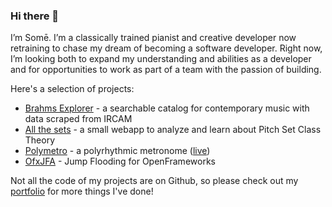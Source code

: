 ### Hi there 👋

I’m Somē. I’m a classically trained pianist and creative developer now retraining to chase my dream of becoming a software developer. Right now, I’m looking both to expand my understanding and abilities as a developer and for opportunities to work as part of a team with the passion of building.

Here's a selection of projects:
- [Brahms Explorer](https://github.com/somecho/catalog-for-contemporary-music) - a searchable catalog for contemporary music with data scraped from IRCAM
- [All the sets](https://github.com/somecho/all-the-sets-frontend) - a small webapp to analyze and learn about Pitch Set Class Theory
- [Polymetro](https://github.com/somecho/polymetro2) - a polyrhythmic metronome ([live](https://polymetro.netlify.app))
- [OfxJFA](https://github.com/somecho/ofxJFA) - Jump Flooding for OpenFrameworks 

Not all the code of my projects are on Github, so please check out my [portfolio](https://somecho.github.io) for more things I've done!



<!--
**somecho/somecho** is a ✨ _special_ ✨ repository because its `README.md` (this file) appears on your GitHub profile.

Here are some ideas to get you started:

- 🔭 I’m currently working on ...
- 🌱 I’m currently learning ...
- 👯 I’m looking to collaborate on ...
- 🤔 I’m looking for help with ...
- 💬 Ask me about ...
- 📫 How to reach me: ...
- 😄 Pronouns: ...
- ⚡ Fun fact: ...
-->
